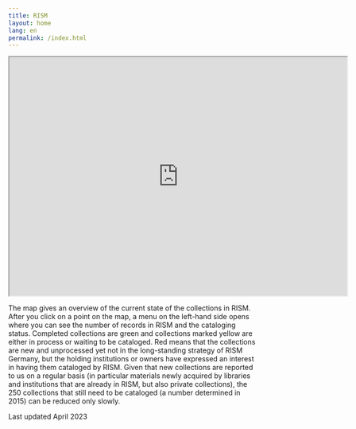 ```yaml
---
title: RISM
layout: home
lang: en
permalink: /index.html
---
```



<iframe src="https://www.google.com/maps/d/embed?mid=13ubpiW-IJ5y8mxTRJ0RvBpnmuFo" width="680" height="480"></iframe>

<br>
<p>The map gives an overview of the current state of the collections in RISM. After you click on a point on the map, a menu on the left-hand side opens where you can see the number of records in RISM and the cataloging status. Completed collections are green and collections marked yellow are either in process or waiting to be cataloged. Red means that the collections are new and unprocessed yet not in the long-standing strategy of RISM Germany, but the holding institutions or owners have expressed an interest in having them cataloged by RISM. Given that new collections are reported to us on a regular basis (in particular materials newly acquired by libraries and institutions that are already in RISM, but also private collections), the 250 collections that still need to be cataloged (a number determined in 2015) can be reduced only slowly.
  
Last updated April 2023</p>
